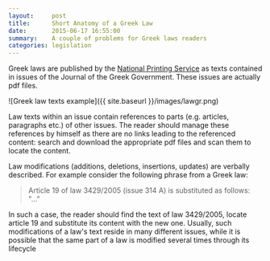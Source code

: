 ```yaml
---
layout:     post
title:      Short Anatomy of a Greek Law
date:       2015-06-17 16:55:00
summary:    A couple of problems for Greek laws readers
categories: legislation
---
```


Greek laws are published by the [National Printing Service](http://www.et.gr) as texts contained in issues of the Journal of the Greek Government. These issues are actually pdf files.

![Greek law texts example]({{ site.baseurl }}/images/lawgr.png)

Law texts within an issue contain references to parts (e.g. articles, paragraphs etc.) of other issues. The reader should manage these references by himself as there are no links leading to the referenced content: search and download the appropriate pdf files and scan them to locate the content.

Law modifications (additions, deletions, insertions, updates) are verbally described. For example consider the following phrase from a Greek law:

> Article 19 of law 3429/2005 (issue 314 A) is substituted as follows: "..."

In such a case, the reader should find the text of law 3429/2005, locate article 19 and substitute its content with the new one. Usually, such modifications of a law's text reside in many different issues, while it is possible that the same part of a law is modified several times through its lifecycle


